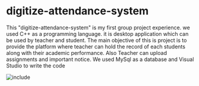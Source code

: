 # digitize-attendance-system
This "digitize-attendance-system" is my first group project experience. we used C++ as a programming language.
it is desktop application which can be used by teacher and student.
The main objective of this is project is to provide the platform where teacher can hold the record of each students along with their academic performance. Also Teacher can upload assignments and important notice.
We used MySql as a database and Visual Studio to write the code

![include](https://user-images.githubusercontent.com/49742337/99991181-d2587680-2ddc-11eb-9287-01c8056ec1ee.png)


